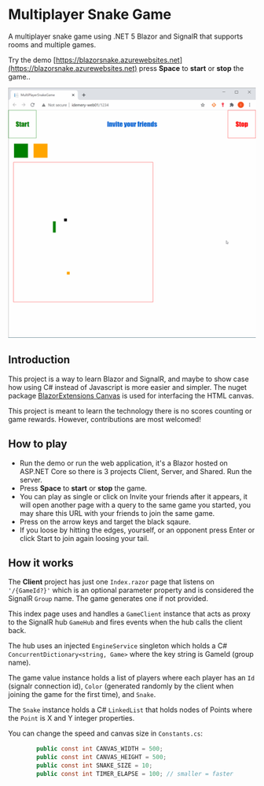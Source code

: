# Multiplayer Snake Game
A multiplayer snake game using .NET 5 Blazor and SignalR that supports rooms and multiple games.

Try the demo [https://blazorsnake.azurewebsites.net](https://blazorsnake.azurewebsites.net) press **Space** to **start** or **stop** the game..

![Multiplayer Snake Game](./MultiplayerSnakeGame.gif)

## Introduction
This project is a way to learn Blazor and SignalR, and maybe to show case how using C# instead of Javascript is more easier and simpler. The nuget package [BlazorExtensions Canvas](https://github.com/BlazorExtensions/Canvas) is used for interfacing the HTML canvas.

This project is meant to learn the technology there is no scores counting or game rewards. However, contributions are most welcomed!

## How to play
- Run the demo or run the web application, it's a Blazor hosted on ASP.NET Core so there is 3 projects Client, Server, and Shared. Run the server.
- Press **Space** to **start** or **stop** the game.
- You can play as single or click on Invite your friends after it appears, it will open another page with a query to the same game you started, you may share this URL with your friends to join the same game.
- Press on the arrow keys and target the black sqaure.
- If you loose by hitting the edges, yourself, or an opponent press Enter or click Start to join again loosing your tail.

## How it works
The **Client** project has just one `Index.razor` page that listens on `'/{GameId?}'` which is an optional parameter property and is considered the SignalR `Group` name. The game generates one if not provided.

This index page uses and handles a `GameClient` instance that acts as proxy to the SignalR hub `GameHub` and fires events when the hub calls the client back.

The hub uses an injected `EngineService` singleton which holds a C# `ConcurrentDictionary<string, Game>` where the key string is GameId (group name).

The game value instance holds a list of players where each player has an `Id` (signalr connection id), `Color` (generated randomly by the client when joining the game for the first time), and `Snake`.

The `Snake` instance holds a C# `LinkedList` that holds nodes of Points where the `Point` is X and Y integer properties.

You can change the speed and canvas size in `Constants.cs`:
``` C#
        public const int CANVAS_WIDTH = 500;
        public const int CANVAS_HEIGHT = 500;
        public const int SNAKE_SIZE = 10;
        public const int TIMER_ELAPSE = 100; // smaller = faster
```

